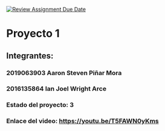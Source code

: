 [![Review Assignment Due Date](https://classroom.github.com/assets/deadline-readme-button-22041afd0340ce965d47ae6ef1cefeee28c7c493a6346c4f15d667ab976d596c.svg)](https://classroom.github.com/a/Rienb51X)
# Proyecto 1
## Integrantes:
### 2019063903 Aaron Steven Piñar Mora
### 2016135864 Ian Joel Wright Arce

### Estado del proyecto: 3
### Enlace del video: https://youtu.be/T5FAWN0yKms
